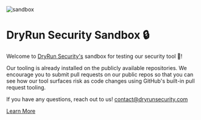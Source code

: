![sandbox](https://github.com/DryRunSecuritySandbox/.github/assets/544667/bfb0829f-fa9d-49d5-a464-50fdf66db1ac)

# DryRun Security Sandbox 🔒

Welcome to [DryRun Security's](https://app.dryrun.security) sandbox for testing our security tool 👋! 

Our tooling is already installed on the publicly available repositories. We encourage you to submit pull requests on our public repos so that you can see how our tool surfaces risk as code changes using GitHub's built-in pull request tooling.

If you have any questions, reach out to us! contact@dryrunsecurity.com

[Learn More](https://dryrun.security)
